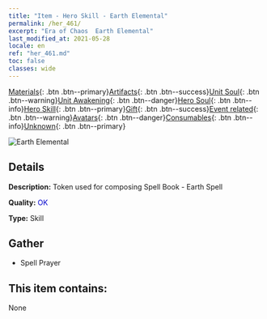 ```yaml
---
title: "Item - Hero Skill - Earth Elemental"
permalink: /her_461/
excerpt: "Era of Chaos  Earth Elemental"
last_modified_at: 2021-05-28
locale: en
ref: "her_461.md"
toc: false
classes: wide
---
```

 [Materials](/Items/){: .btn .btn--primary}[Artifacts](/Items/Artifacts/){: .btn .btn--success}[Unit Soul](/Items/UnitSoul/){: .btn .btn--warning}[Unit Awakening](/Items/UnitAwakening/){: .btn .btn--danger}[Hero Soul](/Items/HeroSoul/){: .btn .btn--info}[Hero Skill](/Items/HeroSkill/){: .btn .btn--primary}[Gift](/Items/Gift/){: .btn .btn--success}[Event related](/Items/Events/){: .btn .btn--warning}[Avatars](/Items/Avatars/){: .btn .btn--danger}[Consumables](/Items/Consumables/){: .btn .btn--info}[Unknown](/Items/Unknown/){: .btn .btn--primary}

 ![Earth Elemental](/images/t/ps_zhaohuantuyuansu.png)

## Details
 **Description:** Token used for composing Spell Book - Earth Spell

 **Quality:** <span style="color: #0000CD">OK</span>

 **Type:** Skill

## Gather

*    Spell Prayer 

## This item contains:

  None

